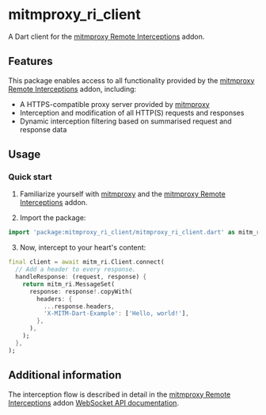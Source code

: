# mitmproxy_ri_client
A Dart client for the [mitmproxy Remote Interceptions][addon] addon.

## Features
This package enables access to all functionality provided by the [mitmproxy Remote Interceptions][addon] addon, including:

- A HTTPS-compatible proxy server provided by [mitmproxy]
- Interception and modification of all HTTP(S) requests and responses
- Dynamic interception filtering based on summarised request and response data

## Usage
### Quick start
1. Familiarize yourself with [mitmproxy] and the [mitmproxy Remote Interceptions][addon] addon.

2. Import the package:
```dart
import 'package:mitmproxy_ri_client/mitmproxy_ri_client.dart' as mitm_ri;
```
3. Now, intercept to your heart's content:
```dart
final client = await mitm_ri.Client.connect(
  // Add a header to every response.
  handleResponse: (request, response) {
    return mitm_ri.MessageSet(
      response: response!.copyWith(
        headers: {
          ...response.headers,
          'X-MITM-Dart-Example': ['Hello, world!'],
        },
      ),
    );
  },
);
```

## Additional information

The interception flow is described in detail in the [mitmproxy Remote Interceptions][addon] addon [WebSocket API
documentation](https://github.com/hacker1024/mitmproxy_remote_interceptions/blob/master/API.md#flow-stages).

[mitmproxy]: https://mitmproxy.org
[addon]: https://github.com/hacker1024/mitmproxy_remote_interceptions
